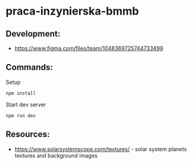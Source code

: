 # praca-inzynierska-bmmb
## Development:
- https://www.figma.com/files/team/1048369725744733499

## Commands:

Setup
```
npm install
```

Start dev server
```
npm run dev
```

## Resources:
- https://www.solarsystemscope.com/textures/ - solar system planets textures and background images

